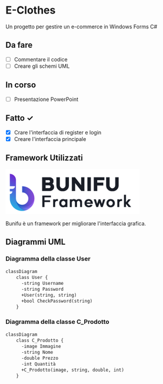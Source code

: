 # E-Clothes
Un progetto per gestire un e-commerce in Windows Forms C#

## Da fare
- [ ] Commentare il codice
- [ ] Creare gli schemi UML

## In corso
- [ ] Presentazione PowerPoint

## Fatto ✓
- [x] Crare l'interfaccia di register e login
- [x] Creare l'interfaccia principale

## Framework Utilizzati

![Bunifu Framework](https://github.com/0xBerard/E-Commerce-Volterra/blob/main/bunifu.png)

Bunifu è un framework per migliorare l'interfaccia grafica.


## Diagrammi UML

### Diagramma della classe User
```mermaid
classDiagram
    class User {
      -string Username
      -string Password
      +User(string, string)
      +bool CheckPassword(string)
    }
```
### Diagramma della classe C_Prodotto
```mermaid
classDiagram
    class C_Prodotto {
      -image Immagine
      -string Nome
      -double Prezzo
      -int Quantità
      +C_Prodotto(image, string, double, int)
    }
```
